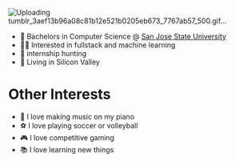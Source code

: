 ![Uploading tumblr_3aef13b96a08c81b12e521b0205eb673_7767ab57_500.gif…]()


- 🏫 Bachelors in Computer Science @ [San Jose State University](https://www.sjsu.edu/)
- 👨‍💻 Interested in fullstack and machine learning
- 🎢 internship hunting
- 📍 Living in Silicon Valley 

Other Interests
===
- 🎹 I love making music on my piano
- ⚽ I love playing soccer or volleyball
- 🎮 I love competitive gaming
- 📚 I love learning new things
